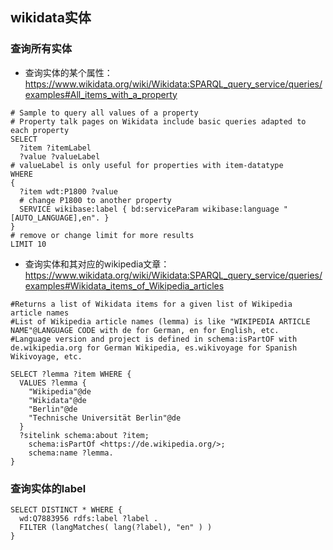 ## wikidata实体


### 查询所有实体

* 查询实体的某个属性：https://www.wikidata.org/wiki/Wikidata:SPARQL_query_service/queries/examples#All_items_with_a_property
```
# Sample to query all values of a property
# Property talk pages on Wikidata include basic queries adapted to each property
SELECT
  ?item ?itemLabel
  ?value ?valueLabel
# valueLabel is only useful for properties with item-datatype
WHERE 
{
  ?item wdt:P1800 ?value
  # change P1800 to another property        
  SERVICE wikibase:label { bd:serviceParam wikibase:language "[AUTO_LANGUAGE],en". }
}
# remove or change limit for more results
LIMIT 10
```

* 查询实体和其对应的wikipedia文章：https://www.wikidata.org/wiki/Wikidata:SPARQL_query_service/queries/examples#Wikidata_items_of_Wikipedia_articles
```
#Returns a list of Wikidata items for a given list of Wikipedia article names
#List of Wikipedia article names (lemma) is like "WIKIPEDIA ARTICLE NAME"@LANGUAGE CODE with de for German, en for English, etc.
#Language version and project is defined in schema:isPartOF with de.wikipedia.org for German Wikipedia, es.wikivoyage for Spanish Wikivoyage, etc.

SELECT ?lemma ?item WHERE {
  VALUES ?lemma {
    "Wikipedia"@de
    "Wikidata"@de
    "Berlin"@de
    "Technische Universität Berlin"@de
  }
  ?sitelink schema:about ?item;
    schema:isPartOf <https://de.wikipedia.org/>;
    schema:name ?lemma.
}
```

### 查询实体的label

```
SELECT DISTINCT * WHERE {
  wd:Q7883956 rdfs:label ?label . 
  FILTER (langMatches( lang(?label), "en" ) )  
}

```
